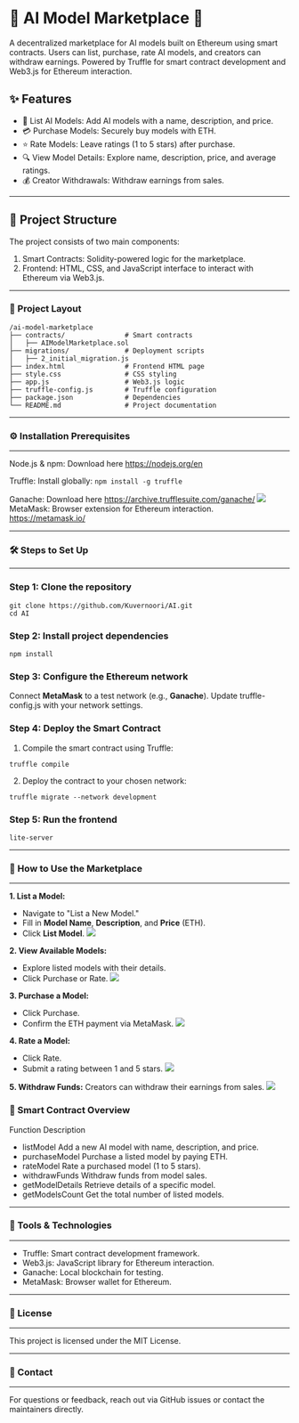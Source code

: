 # 🛒 AI Model Marketplace 🚀

A decentralized marketplace for AI models built on Ethereum using smart contracts. Users can list, purchase, rate AI models, and creators can withdraw earnings. Powered by Truffle for smart contract development and Web3.js for Ethereum interaction.

## ✨ Features

- 📝 List AI Models: Add AI models with a name, description, and price.
- 💳 Purchase Models: Securely buy models with ETH.
- ⭐️ Rate Models: Leave ratings (1 to 5 stars) after purchase.
- 🔍 View Model Details: Explore name, description, price, and average ratings.
- 💰 Creator Withdrawals: Withdraw earnings from sales.
---
## 📂 Project Structure

The project consists of two main components:

1. Smart Contracts: Solidity-powered logic for the marketplace.
2. Frontend: HTML, CSS, and JavaScript interface to interact with Ethereum via Web3.js.

---

### 📁 Project Layout

```plaintext
/ai-model-marketplace
├── contracts/               # Smart contracts
│   ├── AIModelMarketplace.sol
├── migrations/              # Deployment scripts
│   ├── 2_initial_migration.js
├── index.html               # Frontend HTML page
├── style.css                # CSS styling
├── app.js                   # Web3.js logic
├── truffle-config.js        # Truffle configuration
├── package.json             # Dependencies
└── README.md                # Project documentation
```
---
### ⚙️ Installation Prerequisites
---
Node.js & npm: 
Download here https://nodejs.org/en

Truffle: Install globally:
```npm install -g truffle```

Ganache: 
Download here https://archive.trufflesuite.com/ganache/
![](ganache.jpg)
MetaMask: 
Browser extension for Ethereum interaction.
https://metamask.io/

---
### 🛠️ Steps to Set Up
---
### Step 1: Clone the repository
```
git clone https://github.com/Kuvernoori/AI.git
cd AI
```
### Step 2: Install project dependencies
```
npm install
```
### Step 3: Configure the Ethereum network
Connect **MetaMask** to a test network (e.g., **Ganache**).
Update truffle-config.js with your network settings.

### Step 4: Deploy the Smart Contract
1. Compile the smart contract using Truffle:
```
truffle compile
```
2. Deploy the contract to your chosen network:
```
truffle migrate --network development
```
### Step 5: Run the frontend
```
lite-server
```

---
### 🌟 How to Use the Marketplace
---
**1. List a Model:**
- Navigate to "List a New Model."
- Fill in **Model Name**, **Description**, and **Price** (ETH).
- Click **List Model**.
![](market.png)

**2. View Available Models:**
- Explore listed models with their details.
- Click Purchase or Rate.
![](models.png)

**3. Purchase a Model:**
- Click Purchase.
- Confirm the ETH payment via MetaMask.
![](metamask.png)

**4. Rate a Model:**
- Click Rate.
- Submit a rating between 1 and 5 stars.
![](rating.png)

**5. Withdraw Funds:**
Creators can withdraw their earnings from sales.
![](marketplace.png)

### 📜 Smart Contract Overview
Function	Description
- listModel	Add a new AI model with name, description, and price.
- purchaseModel	Purchase a listed model by paying ETH.
- rateModel	Rate a purchased model (1 to 5 stars).
- withdrawFunds	Withdraw funds from model sales.
- getModelDetails	Retrieve details of a specific model.
- getModelsCount Get the total number of listed models.

--- 
### 🧰 Tools & Technologies
---
- Truffle: Smart contract development framework.
- Web3.js: JavaScript library for Ethereum interaction.
- Ganache: Local blockchain for testing.
- MetaMask: Browser wallet for Ethereum.

---
### 📄 License
---
This project is licensed under the MIT License.

---
### 📧 Contact
---
For questions or feedback, reach out via GitHub issues or contact the maintainers directly.
